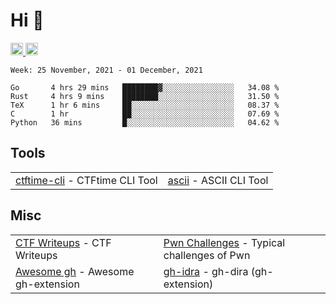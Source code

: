 # Hi 👋
<p align="left"> 
  <a href="http://twitter.com/yu1hpa">
    <img height="20" src="https://img.shields.io/twitter/follow/yu1hpa?label=Twitter&logo=twitter&style=flat" />
  <a href="https://github.com/yu1hpa">
    <img height="20" src="https://img.shields.io/github/followers/yu1hpa?label=follow&logo=github&style=flat" />
  </a>
</p>
  
<!--START_SECTION:waka-->
```text
Week: 25 November, 2021 - 01 December, 2021

Go       4 hrs 29 mins   ████████▓░░░░░░░░░░░░░░░░   34.08 % 
Rust     4 hrs 9 mins    ████████░░░░░░░░░░░░░░░░░   31.50 % 
TeX      1 hr 6 mins     ██░░░░░░░░░░░░░░░░░░░░░░░   08.37 % 
C        1 hr            ██░░░░░░░░░░░░░░░░░░░░░░░   07.69 % 
Python   36 mins         █░░░░░░░░░░░░░░░░░░░░░░░░   04.62 % 
```
<!--END_SECTION:waka-->

## Tools

|                                                                       |                                                         |
|-----------------------------------------------------------------------|---------------------------------------------------------|
|[ctftime-cli](https://github.com/yu1hpa/ctftime-cli) - CTFtime CLI Tool|[ascii](https://github.com/yu1hpa/ascii) - ASCII CLI Tool|

## Misc
|                                                                         |                                                                                      |
|-------------------------------------------------------------------------|--------------------------------------------------------------------------------------|
|[CTF Writeups](https://github.com/yu1hpa/ctf-writeups) - CTF Writeups    |[Pwn Challenges](https://github.com/yu1hpa/pwn-challenges) - Typical challenges of Pwn|
|[Awesome gh](https://github.com/yu1hpa/awesome-gh) - Awesome gh-extension|[gh-idra](https://github.com/yu1hpa/gh-idra) - gh-dira (gh-extension)                 |
